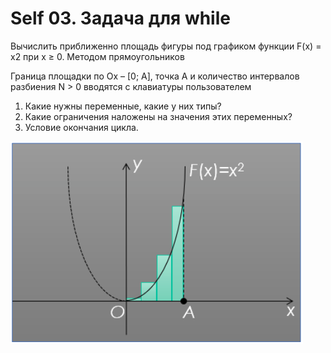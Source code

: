 ﻿# Self 03. Задача для while

Вычислить приближенно площадь фигуры под графиком функции F(x) = x2 при x ≥ 0. Методом прямоугольников

Граница площадки по Ох – [0; A], точка А и количество интервалов разбиения N > 0 вводятся с клавиатуры пользователем

1. Какие нужны переменные, какие у них типы?
1. Какие ограничения наложены на значения этих переменных?
1. Условие окончания цикла.

![example](../images/image01.png)